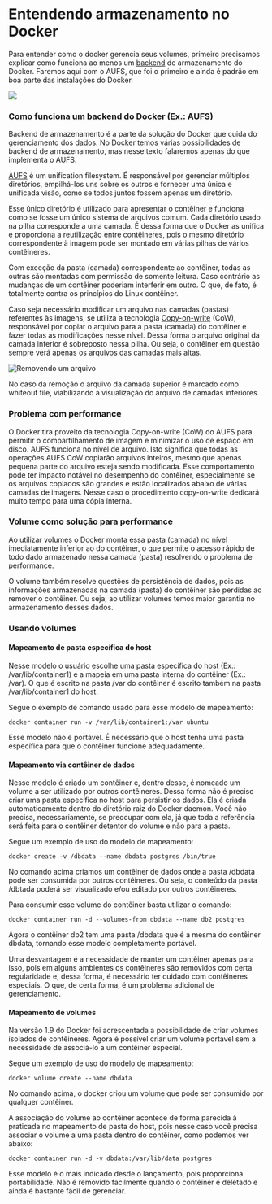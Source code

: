 # Entendendo armazenamento no Docker

Para entender como o docker gerencia seus volumes, primeiro precisamos explicar como funciona ao menos um [backend](https://searchdatacenter.techtarget.com/definition/back-end) de armazenamento do Docker. Faremos aqui com o AUFS, que foi o primeiro e ainda é padrão em boa parte das instalações do Docker.

![](images/aufs_layers.jpg)

### Como funciona um backend do Docker (Ex.: AUFS)

Backend de armazenamento é a parte da solução do Docker que cuida do gerenciamento dos dados. No Docker temos várias possibilidades de backend de armazenamento, mas nesse texto falaremos apenas do que implementa o AUFS.

[AUFS](https://en.wikipedia.org/wiki/Aufs) é um unification filesystem. É responsável por gerenciar múltiplos diretórios, empilhá-los uns sobre os outros e fornecer uma única e unificada visão, como se todos juntos fossem apenas um diretório.

Esse único diretório é utilizado para apresentar o contêiner e funciona como se fosse um único sistema de arquivos comum. Cada diretório usado na pilha corresponde a uma camada. É dessa forma que o Docker as unifica e proporciona a reutilização entre contêineres, pois o mesmo diretório correspondente à imagem pode ser montado em várias pilhas de vários contêineres.

Com exceção da pasta (camada) correspondente ao contêiner, todas as outras são montadas com permissão de somente leitura. Caso contrário as mudanças de um contêiner poderiam interferir em outro. O que, de fato, é totalmente contra os princípios do Linux contêiner.

Caso seja necessário modificar um arquivo nas camadas (pastas) referentes às imagens, se utiliza a tecnologia [Copy-on-write](https://en.wikipedia.org/wiki/Copy-on-write) (CoW), responsável por copiar o arquivo para a pasta (camada) do contêiner e fazer todas as modificações nesse nível. Dessa forma o arquivo original da camada inferior é sobreposto nessa pilha. Ou seja, o contêiner em questão sempre verá apenas os arquivos das camadas mais altas.

![Removendo um arquivo](images/aufs_delete.jpg)

No caso da remoção o arquivo da camada superior é marcado como whiteout file, viabilizando a visualização do arquivo de camadas inferiores.

### Problema com performance

O Docker tira proveito da tecnologia Copy-on-write (CoW) do AUFS para permitir o compartilhamento de imagem e minimizar o uso de espaço em disco. AUFS funciona no nível de arquivo. Isto significa que todas as operações AUFS CoW copiarão arquivos inteiros, mesmo que apenas pequena parte do arquivo esteja sendo modificada. Esse comportamento pode ter impacto notável no desempenho do contêiner, especialmente se os arquivos copiados são grandes e estão localizados abaixo de várias camadas de imagens. Nesse caso o procedimento copy-on-write dedicará muito tempo para uma cópia interna.

### Volume como solução para performance

Ao utilizar volumes o Docker monta essa pasta (camada) no nível imediatamente inferior ao do contêiner, o que permite o acesso rápido de todo dado armazenado nessa camada (pasta) resolvendo o problema de performance.

O volume também resolve questões de persistência de dados, pois as informações armazenadas na camada (pasta) do contêiner são perdidas ao remover o contêiner. Ou seja, ao utilizar volumes temos maior garantia no armazenamento desses dados.

### Usando volumes

#### Mapeamento de pasta específica do host


Nesse modelo o usuário escolhe uma pasta específica do host (Ex.: /var/lib/container1) e a mapeia em uma pasta interna do contêiner (Ex.: /var). O que é escrito na pasta /var do contêiner é escrito também na pasta /var/lib/container1 do host.

Segue o exemplo de comando usado para esse modelo de mapeamento:

```
docker container run -v /var/lib/container1:/var ubuntu
```

Esse modelo não é portável. É necessário que o host tenha uma pasta específica para que o contêiner funcione adequadamente.

#### Mapeamento via contêiner de dados

Nesse modelo é criado um contêiner e, dentro desse, é nomeado um volume a ser utilizado por outros contêineres. Dessa forma não é preciso criar uma pasta específica no host para persistir os dados. Ela é criada automaticamente dentro do diretório raiz do Docker daemon. Você não precisa, necessariamente, se preocupar com ela, já que toda a referência será feita para o contêiner detentor do volume e não para a pasta.

Segue um exemplo de uso do modelo de mapeamento:

```
docker create -v /dbdata --name dbdata postgres /bin/true
```
No comando acima criamos um contêiner de dados onde a pasta /dbdata pode ser consumida por outros contêineres. Ou seja, o conteúdo da pasta /dbtada poderá ser visualizado e/ou editado por outros contêineres.

Para consumir esse volume do contêiner basta utilizar o comando:

```
docker container run -d --volumes-from dbdata --name db2 postgres
```
Agora o contêiner db2 tem uma pasta /dbdata que é a mesma do contêiner dbdata, tornando esse modelo completamente portável.

Uma desvantagem é a necessidade de manter um contêiner apenas para isso, pois em alguns ambientes os contêineres são removidos com certa regularidade e, dessa forma, é necessário ter cuidado com contêineres especiais. O que, de certa forma, é um problema adicional de gerenciamento.

#### Mapeamento de volumes

Na versão 1.9 do Docker foi acrescentada a possibilidade de criar volumes isolados de contêineres. Agora é possível criar um volume portável sem a necessidade de associá-lo a um contêiner especial.

Segue um exemplo de uso do modelo de mapeamento:

```
docker volume create --name dbdata
```
No comando acima, o docker criou um volume que pode ser consumido por qualquer contêiner.

A associação do volume ao contêiner acontece de forma parecida à praticada no mapeamento de pasta do host, pois nesse caso você precisa associar o volume a uma pasta dentro do contêiner, como podemos ver abaixo:

```
docker container run -d -v dbdata:/var/lib/data postgres
```
Esse modelo é o mais indicado desde o lançamento, pois proporciona portabilidade. Não é removido facilmente quando o contêiner é deletado e ainda é bastante fácil de gerenciar.
